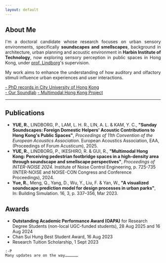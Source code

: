 ```yaml
---
layout: default
---
```


## About Me

<p style="text-align: justify;">
I'm a doctoral candidate whose research focuses on urban sensory environments, specifically <strong>soundscapes and smellscapes</strong>, background in architecture, urban planning and acoustic environment in <strong>Harbin Institute of Technology</strong>, now exploring sensory perception in public spaces in Hong Kong, under <a href="https://scholars.cityu.edu.hk/en/persons/plindbor">prof. Lindborg</a>'s supervision. 
</p>

<p style="text-align: justify;">
My work aims to enhance the understanding of how auditory and olfactory stimuli influence urban experiences and user interactions.
</p>

<a href="https://scholars.cityu.edu.hk/en/persons/ranyue6">- PhD records in City University of Hong Kong</a><br>
<a href="https://soundlab.scm.cityu.edu.hk/">- Our Soundlab</a> <a href="https://mmhk.scm.cityu.edu.hk/">- Multimodal Hong Kong Project</a>

* * *

## Publications

*   **YUE, R.**, LINDBORG, P., LAM, L. H. R., LIN, A. L. & KAM, Y. C., **"Sunday Soundscapes: Foreign Domestic Helpers' Acoustic Contributions to Hong Kong's Public Spaces"**, _Proceedings of 11th Convention of the European Acoustics Association._ European Acoustics Association, EAA, (Proceedings of Forum Acusticum), 2025.
*   **YUE, R.**, LINDBORG, P., IKESHIRO, R. & GUI, R., **"Multimodal Hong Kong: Perceiving pedestrian footbridge spaces in a high-density area through soundscape and smellscape perspectives"**, _Proceedings of INTER-NOISE 2024._ Institute of Noise Control Engineering, p. 725-735 (INTER-NOISE and NOISE-CON Congress and Conference Proceedings), 2024.
*   **Yue, R.**, Meng, Q., Yang, D., Wu, Y., Liu, F. & Yan, W., **"A visualized soundscape prediction model for design processes in urban parks"**, In: Building Simulation. 16, 3, p. 337–356, Mar 2023.

## Awards

*   **Outstanding Academic Performance Award (OAPA)** for Research Degree Students (non-local UGC-funded students), 28 Aug 2025 and 16 Aug 2024
*   Chan Sui Hung Best Student Award, 16 Aug 2023
*   Research Tuition Scholarship, 1 Sept 2023


```
:-P
Many updates are on the way………………
```
